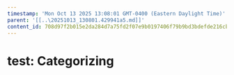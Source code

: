 ```yaml
---
timestamp: 'Mon Oct 13 2025 13:08:01 GMT-0400 (Eastern Daylight Time)'
parent: '[[..\20251013_130801.429941a5.md]]'
content_id: 708d97f2b015e2da284d7a75fd2f07e9b0197406f79b9bd3bdefde216cb97a38
---
```


# test: Categorizing
